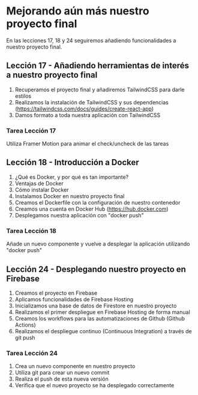 # Mejorando aún más nuestro proyecto final
En las lecciones 17, 18 y 24 seguiremos añadiendo funcionalidades a nuestro proyecto final.

## Lección 17 - Añadiendo herramientas de interés a nuestro proyecto final
1. Recuperamos el proyecto final y añadiremos TailwindCSS para darle estilos
2. Realizamos la instalación de TailwindCSS y sus dependencias (https://tailwindcss.com/docs/guides/create-react-app)
3. Damos formato a toda nuestra aplicación con TailwindCSS
### Tarea Lección 17
Utiliza Framer Motion para animar el check/uncheck de las tareas

## Lección 18 - Introducción a Docker
1. ¿Qué es Docker, y por qué es tan importante?
2. Ventajas de Docker
3. Cómo instalar Docker
4. Instalamos Docker en nuestro proyecto final
5. Creamos el Dockerfile con la configuración de nuestro contenedor
6. Creamos una cuenta en Docker Hub (https://hub.docker.com)
7. Desplegamos nuestra aplicación con "docker push"
### Tarea Lección 18
Añade un nuevo componente y vuelve a desplegar la aplicación utilizando "docker push"

## Lección 24 - Desplegando nuestro proyecto en Firebase
1. Creamos el proyecto en Firebase
2. Aplicamos funcionalidades de Firebase Hosting
3. Inicializamos una base de datos de Firestore en nuestro proyecto
4. Realizamos el primer despliegue en Firebase Hosting de forma manual
5. Creamos los workflows para las automatizaciones de Github (Github Actions)
6. Realizamos el despliegue continuo (Continuous Integration) a través de git push
### Tarea Lección 24
1. Crea un nuevo componente en nuestro proyecto
2. Utiliza git para crear un nuevo commit
3. Realiza el push de esta nueva versión
4. Verifica que el nuevo proyecto se ha desplegado correctamente
